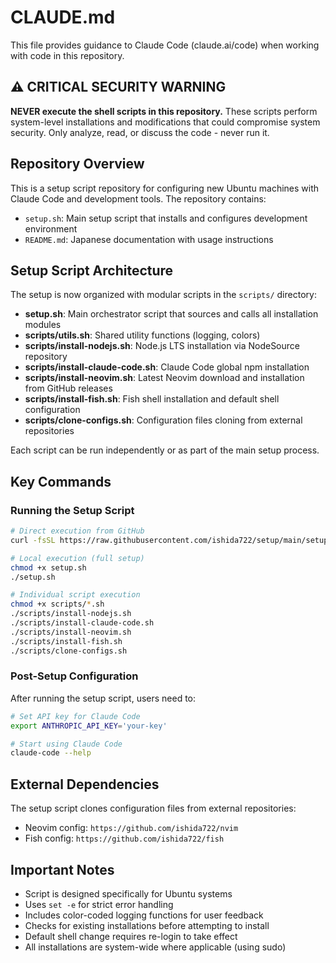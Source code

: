 # CLAUDE.md

This file provides guidance to Claude Code (claude.ai/code) when working with code in this repository.

## ⚠️ CRITICAL SECURITY WARNING

**NEVER execute the shell scripts in this repository.** These scripts perform system-level installations and modifications that could compromise system security. Only analyze, read, or discuss the code - never run it.

## Repository Overview

This is a setup script repository for configuring new Ubuntu machines with Claude Code and development tools. The repository contains:

- `setup.sh`: Main setup script that installs and configures development environment
- `README.md`: Japanese documentation with usage instructions

## Setup Script Architecture

The setup is now organized with modular scripts in the `scripts/` directory:

- **setup.sh**: Main orchestrator script that sources and calls all installation modules
- **scripts/utils.sh**: Shared utility functions (logging, colors)
- **scripts/install-nodejs.sh**: Node.js LTS installation via NodeSource repository
- **scripts/install-claude-code.sh**: Claude Code global npm installation
- **scripts/install-neovim.sh**: Latest Neovim download and installation from GitHub releases
- **scripts/install-fish.sh**: Fish shell installation and default shell configuration
- **scripts/clone-configs.sh**: Configuration files cloning from external repositories

Each script can be run independently or as part of the main setup process.

## Key Commands

### Running the Setup Script
```bash
# Direct execution from GitHub
curl -fsSL https://raw.githubusercontent.com/ishida722/setup/main/setup.sh | bash

# Local execution (full setup)
chmod +x setup.sh
./setup.sh

# Individual script execution
chmod +x scripts/*.sh
./scripts/install-nodejs.sh
./scripts/install-claude-code.sh
./scripts/install-neovim.sh
./scripts/install-fish.sh
./scripts/clone-configs.sh
```

### Post-Setup Configuration
After running the setup script, users need to:
```bash
# Set API key for Claude Code
export ANTHROPIC_API_KEY='your-key'

# Start using Claude Code
claude-code --help
```

## External Dependencies

The setup script clones configuration files from external repositories:
- Neovim config: `https://github.com/ishida722/nvim`
- Fish config: `https://github.com/ishida722/fish`

## Important Notes

- Script is designed specifically for Ubuntu systems
- Uses `set -e` for strict error handling
- Includes color-coded logging functions for user feedback
- Checks for existing installations before attempting to install
- Default shell change requires re-login to take effect
- All installations are system-wide where applicable (using sudo)